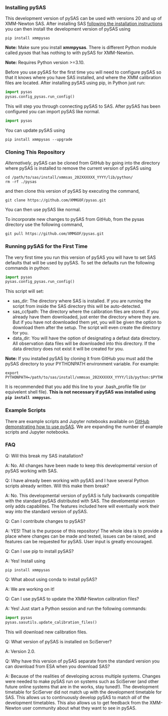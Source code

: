 ### Installing pySAS

This development version of pySAS can be used with versions 20 and up of XMM-Newton SAS. After installing SAS [following the installation instructions](https://www.cosmos.esa.int/web/xmm-newton/sas-installation) you can then install the development version of pySAS using
```
pip install xmmpysas
```
**Note:** Make sure you install **xmmpysas**. There is different Python module called *pysas* that has nothing to with pySAS for XMM-Newton.

**Note:** Requires Python version >=3.10.

Before you use pySAS for the first time you will need to configure pySAS so that it knows where you have SAS installed, and where the XMM calibration files are located. After installing pySAS using pip, in Python just run:
```python
import pysas
pysas.config_pysas.run_config()
```
This will step you through connecting pySAS to SAS. After pySAS has been configured you can import pySAS like normal.
```python
import pysas
```
You can update pySAS using
```
pip install xmmpysas --upgrade
```

### Cloning This Repository

*Alternatively*, pySAS can be cloned from GitHub by going into the directory where pySAS is installed to remove the current version of pySAS using 
```
cd /path/to/sas/install/xmmsas_202XXXXXX_YYYY/lib/python/
rm -rf ./pysas
```
and then clone this version of pySAS by executing the command,
```
git clone https://github.com/XMMGOF/pysas.git
```
You can then use pySAS like normal.

To incorporate new changes to pySAS from GitHub, from the pysas directory use the following command,
```
git pull https://github.com/XMMGOF/pysas.git
```

### Running pySAS for the First Time

The very first time you run this version of pySAS you will have to set SAS defaults that will be used by pySAS. To set the defaults run the following commands in python:
```python
import pysas
pysas.config_pysas.run_config()
```
This script will set:

- sas_dir: The directory where SAS is installed. If you are running the script from inside the SAS directory this will be auto-detected.
- sas_ccfpath: The directory where the calibration files are stored. If you already have them downloaded, just enter the directory where they are. But if you have not downloaded them yet, you will be given the option to download them after the setup. The script will even create the directory for you.
- data_dir: You will have the option of designating a defaut data directory. All observation data files will be downloaded into this directory. If the data directory does not exist it will be created for you.

**Note:** If you installed pySAS by cloning it from GitHub you must add the pySAS directory to your PYTHONPATH environment variable. For example:
```
export PYTHONPATH=/path/to/sas/install/xmmsas_202XXXXXX_YYYY/lib/python:$PYTHONPATH
```
It is recommended that you add this line to your .bash_profile file (or equivelent shell file).
**This is not necessary if pySAS was installed using `pip install xmmpysas`.**

### Example Scripts

There are example scripts and Jupyter notebooks available on [GitHub demonstrating how to use pySAS](https://github.com/XMMGOF/pysas/tree/main/documentation). We are expanding the number of example scripts and Jupyter notebooks.

### FAQ

Q: Will this break my SAS inatallation?

A: No. All changes have been made to keep this developmental version of pySAS working with SAS.

Q: I have already been working with pySAS and I have several Python scripts already written. Will this make them break?

A: No. This developmental version of pySAS is fully backwards compatible with the standard pySAS distributed with SAS. The develomental version only adds capabilites. The features included here will eventually work their way into the standard version of pySAS.

Q: Can I contribute changes to pySAS?

A: YES! That is the purpose of this repository! The whole idea is to provide a place where changes can be made and tested, issues can be raised, and features can be requested for pySAS. User input is greatly encouraged.

Q: Can I use pip to install pySAS?

A: Yes! Install using
```
pip install xmmpysas
```

Q: What about using conda to install pySAS?

A: We are working on it!

Q: Can I use pySAS to update the XMM-Newton calibration files?

A: Yes! Just start a Python session and run the following commands:

```python
import pysas
pysas.sasutils.update_calibration_files()
```

This will download new calibration files.

Q: What version of pySAS is installed on SciServer?

A: Version 2.0.

Q: Why have this version of pySAS separate from the standard version you can download from ESA when you download SAS?

A: Because of the realities of developing across multiple systems. Changes were needed to make pySAS run on systems such as SciServer (and other future online systems that are in the works, stay tuned!). The development timetable for SciServer did not match up with the development timetable for SAS. This allows us to continuously develop pySAS to match *all* of the development timetables. This also allows us to get feedback from the XMM-Newton user community about what they want to see in pySAS.
